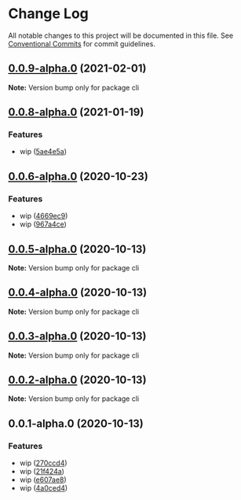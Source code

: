 # Change Log

All notable changes to this project will be documented in this file.
See [Conventional Commits](https://conventionalcommits.org) for commit guidelines.

## [0.0.9-alpha.0](https://github.com/stbui/one/compare/v0.0.8-alpha.0...v0.0.9-alpha.0) (2021-02-01)

**Note:** Version bump only for package cli





## [0.0.8-alpha.0](https://github.com/stbui/one/compare/v0.0.7-alpha.0...v0.0.8-alpha.0) (2021-01-19)


### Features

* wip ([5ae4e5a](https://github.com/stbui/one/commit/5ae4e5a537bcb29bcf59feaf6309b69b8d98390d))





## [0.0.6-alpha.0](https://github.com/stbui/one/compare/v0.0.5-alpha.0...v0.0.6-alpha.0) (2020-10-23)


### Features

* wip ([4669ec9](https://github.com/stbui/one/commit/4669ec9816cc848b84f9823b564b388548eed5ea))
* wip ([967a4ce](https://github.com/stbui/one/commit/967a4cee542386477bd4bad55b0592ec11173389))





## [0.0.5-alpha.0](https://github.com/stbui/one/compare/v0.0.4-alpha.0...v0.0.5-alpha.0) (2020-10-13)

**Note:** Version bump only for package cli





## [0.0.4-alpha.0](https://github.com/stbui/one/compare/v0.0.3-alpha.0...v0.0.4-alpha.0) (2020-10-13)

**Note:** Version bump only for package cli





## [0.0.3-alpha.0](https://github.com/stbui/one/compare/v0.0.2-alpha.0...v0.0.3-alpha.0) (2020-10-13)

**Note:** Version bump only for package cli





## [0.0.2-alpha.0](https://github.com/stbui/one/compare/v0.0.1-alpha.0...v0.0.2-alpha.0) (2020-10-13)

**Note:** Version bump only for package cli





## 0.0.1-alpha.0 (2020-10-13)


### Features

* wip ([270ccd4](https://github.com/stbui/one/commit/270ccd431581f0e994ff15daeea60c21c01a0c48))
* wip ([21f424a](https://github.com/stbui/one/commit/21f424a1e918d935faadae28f6f2619ea62cf627))
* wip ([e607ae8](https://github.com/stbui/one/commit/e607ae8a91256f687fa560a7d735692d6e9a0c36))
* wip ([4a0ced4](https://github.com/stbui/one/commit/4a0ced4a6b2e9fc218b430f6601b36f737f5de1f))
